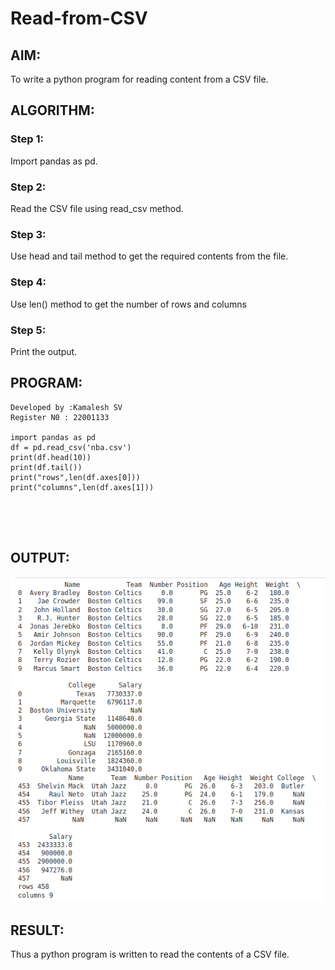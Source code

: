 # Read-from-CSV

## AIM:
To write a python program for reading content from a CSV file.
## ALGORITHM:
### Step 1:
Import pandas as pd.
### Step 2: 
Read the CSV file using read_csv method.
### Step 3: 
Use head and tail method to get the required contents from the file.
### Step 4: 
Use len() method to get the number of rows and columns
### Step 5: 
Print the output.

## PROGRAM:
```
Developed by :Kamalesh SV
Register N0 : 22001133

import pandas as pd
df = pd.read_csv('nba.csv')
print(df.head(10))
print(df.tail())
print("rows",len(df.axes[0]))
print("columns",len(df.axes[1]))





```
## OUTPUT:
![OUTPUT](./kamal.png)
## RESULT:
Thus a python program is written to read the contents of a CSV file.
